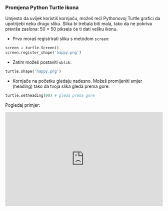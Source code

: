 ### Promjena Python Turtle ikona

Umjesto da uvijek koristiš kornjaču, možeš reći Pythonovoj Turtle grafici da upotrijebi neku drugu sliku. Slika bi trebala biti mala, tako da ne pokriva previše zaslona: 50 × 50 piksela će ti dati veliku ikonu.

+ Prvo moraš registrirati sliku s metodom `screen`:

```python
screen = turtle.Screen()
screen.register_shape('happy.png') 
```

+ Zatim možeš postaviti `oblik`:

```python
turtle.shape('happy.png')
```

+ Kornjače na početku gledaju nadesno. Možeš promijeniti smjer (heading) tako da tvoja slika gleda prema gore:

```python
turtle.setheading(90) # gleda prema gore
```

Pogledaj primjer: 

<iframe src="https://trinket.io/embed/python/5f68ef3fd7?start=result" width="100%" height="300" frameborder="0" marginwidth="0" marginheight="0" allowfullscreen mark="crwd-mark"></iframe>
